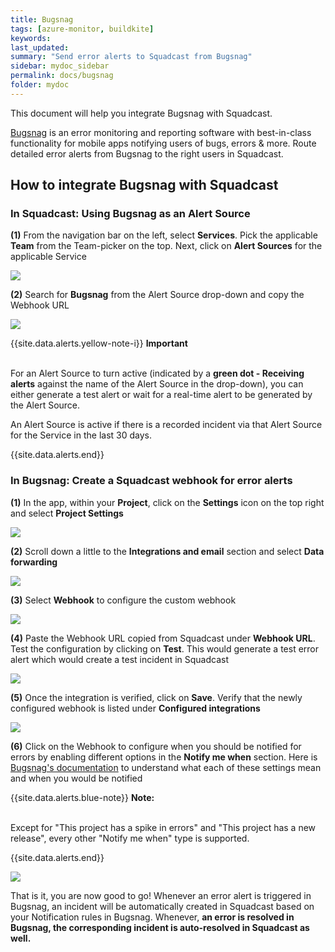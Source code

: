 ```yaml
---
title: Bugsnag
tags: [azure-monitor, buildkite]
keywords: 
last_updated: 
summary: "Send error alerts to Squadcast from Bugsnag"
sidebar: mydoc_sidebar
permalink: docs/bugsnag
folder: mydoc
---
```


This document will help you integrate Bugsnag with Squadcast.

[Bugsnag](https://www.bugsnag.com/) is an error monitoring and reporting software with best-in-class functionality for mobile apps notifying users of bugs, errors & more.
Route detailed error alerts from Bugsnag to the right users in Squadcast.

## How to integrate Bugsnag with Squadcast

### In Squadcast: Using Bugsnag as an Alert Source

**(1)** From the navigation bar on the left, select **Services**. Pick the applicable **Team** from the Team-picker on the top. Next, click on **Alert Sources** for the applicable Service

![](images/alert_source_1.png)

**(2)** Search for **Bugsnag** from the Alert Source drop-down and copy the Webhook URL

![](images/bugsnag_1.png)

{{site.data.alerts.yellow-note-i}}
<b>Important</b><br/><br/>
<p>For an Alert Source to turn active (indicated by a <b>green dot - Receiving alerts</b> against the name of the Alert Source in the drop-down), you can either generate a test alert or wait for a real-time alert to be generated by the Alert Source.</p>
<p>An Alert Source is active if there is a recorded incident via that Alert Source for the Service in the last 30 days.</p>
{{site.data.alerts.end}}

### In Bugsnag: Create a Squadcast webhook for error alerts

**(1)** In the app, within your **Project**, click on the **Settings** icon on the top right and select **Project Settings**

![](images/bugsnag_2.png)

**(2)** Scroll down a little to the **Integrations and email** section and select **Data forwarding**

![](images/bugsnag_3.png)

**(3)** Select **Webhook** to configure the custom webhook

![](images/bugsnag_4.png)

**(4)** Paste the Webhook URL copied from Squadcast under **Webhook URL**. Test the configuration by clicking on **Test**. This would generate a test error alert which would create a test incident in Squadcast

![](images/bugsnag_5.png)

**(5)** Once the integration is verified, click on **Save**. Verify that the newly configured webhook is listed under **Configured integrations**

![](images/bugsnag_6.png)

**(6)** Click on the Webhook to configure when you should be notified for errors by enabling different options in the **Notify me when** section. Here is [Bugsnag's documentation](https://docs.bugsnag.com/product/integrations/data-forwarding/webhook/) to understand what each of these settings mean and when you would be notified

{{site.data.alerts.blue-note}}
<b>Note:</b>
<br/><br/><p>Except for "This project has a spike in errors" and "This project has a new release", every other "Notify me when" type is supported.</p>
{{site.data.alerts.end}}

![](images/bugsnag_7.png)

That is it, you are now good to go! Whenever an error alert is triggered in Bugsnag, an incident will be automatically created in Squadcast based on your Notification rules in Bugsnag. Whenever, **an error is resolved in Bugsnag, the corresponding incident is auto-resolved in Squadcast as well.**